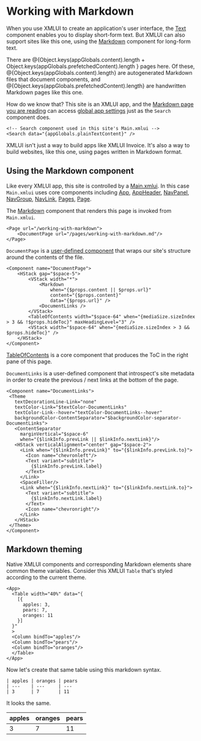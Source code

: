 # Working with Markdown

When you use XMLUI to create an application's user interface, the [Text](/components/Text) component enables you to display short-form text. But XMLUI can also support sites like this one, using the [Markdown](/components/Markdown) component for long-form text.

There are @{Object.keys(appGlobals.content).length + Object.keys(appGlobals.prefetchedContent).length } pages here. Of these, @{Object.keys(appGlobals.content).length} are autogenerated Markdown files that document components, and @{Object.keys(appGlobals.prefetchedContent).length} are handwritten Markdown pages like this one.

How do we know that? This site is an XMLUI app, and the [Markdown page you are reading](https://github.com/xmlui-org/xmlui/blob/main/docs/public/pages/working-with-markdown.md) can access [global app settings](/globals#appglobals) just as the `Search` component does.

```xmlui
<!-- Search component used in this site's Main.xmlui -->
<Search data="{appGlobals.plainTextContent}" />
```

XMLUI isn't just a way to build apps like XMLUI Invoice. It's also a way to build websites, like this one, using pages written in Markdown format.

## Using the Markdown component

Like every XMLUI app, this site is controlled by a [Main.xmlui](https://github.com/xmlui-org/xmlui/blob/main/docs/src/Main.xmlui). In this case `Main.xmlui` uses core components including [App](/components/App), [AppHeader](/components/AppHeader), [NavPanel](/components/NavPanel), [NavGroup](/components/NavGroup), [NavLink](/components/NavLink), [Pages](/components/Pages), [Page](/components/Page).

The [Markdown](/components/Markdown) component that renders this page is invoked from `Main.xmlui`.

```xmlui
<Page url="/working-with-markdown">
    <DocumentPage url="/pages/working-with-markdown.md"/>
</Page>
```

`DocumentPage` is a [user-defined component](/user-defined-components) that wraps our site's structure around the contents of the file.

```xmlui
<Component name="DocumentPage">
    <HStack gap="$space-5">
        <VStack width="*">
            <Markdown
                when="{$props.content || $props.url}"
                content="{$props.content}"
                data="{$props.url}" />
            <DocumentLinks />
        </VStack>
        <TableOfContents width="$space-64" when="{mediaSize.sizeIndex > 3 && !$props.hideToc}" maxHeadingLevel="3" />
        <VStack width="$space-64" when="{mediaSize.sizeIndex > 3 && $props.hideToc}" />
    </HStack>
</Component>
```

 [TableOfContents](/components/TableOfContents) is a core component that produces the ToC in the right pane of this page.

 `DocumentLinks` is a user-defined component that introspect's site metadata in order to create the previous / next links at the bottom of the page.

 ```xmlui
 <Component name="DocumentLinks">
  <Theme
    textDecorationLine-Link="none"
    textColor-Link="$textColor-DocumentLinks"
    textColor-Link--hover="textColor-DocumentLinks--hover"
    backgroundColor-ContentSeparator="$backgroundColor-separator-DocumentLinks">
    <ContentSeparator
      marginVertical="$space-6"
      when="{$linkInfo.prevLink || $linkInfo.nextLink}"/>
    <HStack verticalAlignment="center" gap="$space-2">
      <Link when="{$linkInfo.prevLink}" to="{$linkInfo.prevLink.to}">
        <Icon name="chevronleft"/>
        <Text variant="subtitle">
          {$linkInfo.prevLink.label}
        </Text>
      </Link>
      <SpaceFiller/>
      <Link when="{$linkInfo.nextLink}" to="{$linkInfo.nextLink.to}">
        <Text variant="subtitle">
          {$linkInfo.nextLink.label}
        </Text>
        <Icon name="chevronright"/>
      </Link>
    </HStack>
  </Theme>
</Component>
```

## Markdown theming

Native XMLUI components and corresponding Markdown elements share common theme variables. Consider this XMLUI `Table` that's styled according to the current theme.

```xmlui-pg display name="Example: using the Table component"
<App>
  <Table width="40%" data="{
    [{
      apples: 3,
      pears: 7,
      oranges: 11
    }]
  }"
  >
  <Column bindTo="apples"/>
  <Column bindTo="pears"/>
  <Column bindTo="oranges"/>
  </Table>
</App>
```

Now let's create that same table using this markdown syntax.

```
| apples | oranges | pears
| ---    | ---     | ---
| 3      | 7       | 11
```

It looks the same.

| apples | oranges | pears
| ---    | ---     | ---
| 3      | 7       | 11


